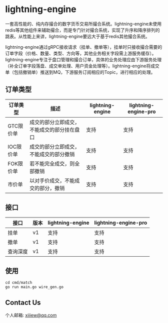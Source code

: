 # lightning-engine

一套高性能的、纯内存撮合的数字货币交易所撮合系统。lightning-engine未使用redis等其他组件来辅助撮合，而是专门针对撮合系统，实现了升序和降序排列的跳表。从性能上来讲，lightning-engine要远大于基于redis其他撮合系统。

lightning-engine通过gRPC接收请求（挂单、撤单等），挂单时只接收撮合需要的订单字段（价格、数量、类型、方向等，其他业务相关字段需上游服务缓存）。lightning-engine专注于盘口管理和撮合订单，具体的业务处理应由下游服务处理（补全订单字段落盘、成交单处理、用户资金处理等）。lightning-engine将成交单（包括撤销单）推送到MQ，下游服务订阅相应的Topic，进行相应的处理。

## 订单类型

| 订单类型 | 描述                    | lightning-engine | lightning-engine-pro |
|--------|-----------------------|------------------|------------------|
| GTC限价单 | 成交的部分立即成交，不能成交的部分挂在盘口 | 支持               | 支持               |
| IOC限价单 | 成交的部分立即成交，不能成交的部分撤销   | 支持               | 支持               |
| FOK限价单 | 若不能完全成交，则全部撤销         | 支持               | 支持               |
| 市价单    | 以对手价成交，不能成交的部分，撤销     | 支持               | 支持               |

## 接口

| 接口   | 版本  | lightning-engine | lightning-engine-pro |
|------|-----|----------------|----------------------|
| 挂单   | v1  | 支持             | 支持                   |
| 撤单   | v1  | 支持             | 支持                   |
| 查询深度 | v1  | 支持             | 支持                   |

## 使用

```shell
cd cmd/match
go run main.go wire_gen.go
```

## Contact Us

个人邮箱: xiiiew@qq.com